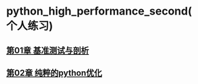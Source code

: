 # python_high_performance_second(个人练习)


## [第01章 基准测试与剖析](chapter01/)
## [第02章 纯粹的python优化](chapter02/)